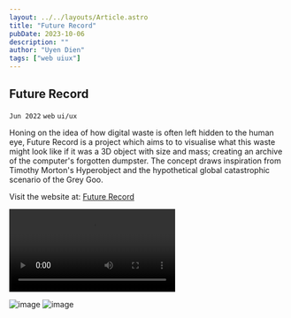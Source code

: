 ```yaml
---
layout: ../../layouts/Article.astro
title: "Future Record"
pubDate: 2023-10-06
description: ""
author: "Uyen Dien"
tags: ["web uiux"]
---
```


## Future Record

`Jun 2022`
`web`
`ui/ux`

Honing on the idea of how digital waste is often left hidden to the human eye, Future Record is a project which aims to to visualise what this waste might look like if it was a 3D object with size and mass; creating an archive of the computer's forgotten dumpster. The concept draws inspiration from Timothy Morton's Hyperobject and the hypothetical global catastrophic scenario of the Grey Goo.

Visit the website at:
[Future Record](http://uyen.world/future-record/)

<video controls autoplay>
  <source
    src="/assets/future-record/future-record-1.mp4"
    type="video/mp4"
  ></source>
</video>

![image](/assets/future-record/future-record-2.jpg)
![image](/assets/future-record/future-record-4.jpg)